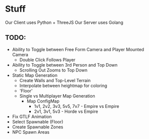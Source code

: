 # Stuff
Our Client uses Python + ThreeJS
Our Server uses Golang

## TODO:
 - Ability to Toggle between Free Form Camera and Player Mounted Camera 
    - Double Click Follows Player
 - Ability to Toggle between 3rd Person and Top Down 
    - Scrolling Out Zooms to Top Down
 - Static Map Generation
    - Create Walls and Top-Level Terrain
    - Interpolate between heightmap for coloring
    - 'Floor'
    - Single vs Multiplayer Map Generation
        - Map ConfigMap
            - 1v1, 2v2, 3v3, 5v5, 7v7 - Empire vs Empire
            - 2v1, 3v1, 5v3 - Horde vs Empire
 - Fix GTLF Animation
 - Select Spawnable (Floor)
 - Create Spawnable Zones
 - NPC Spawn Areas